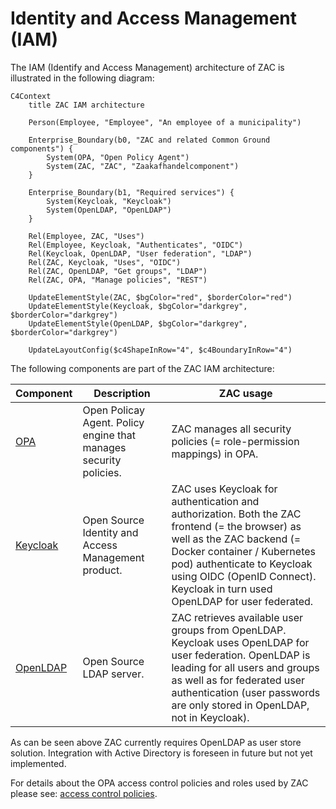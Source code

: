 # Identity and Access Management (IAM)

The IAM (Identify and Access Management) architecture of ZAC is illustrated in the following diagram:

```mermaid
C4Context
    title ZAC IAM architecture

    Person(Employee, "Employee", "An employee of a municipality")

    Enterprise_Boundary(b0, "ZAC and related Common Ground components") {
        System(OPA, "Open Policy Agent")
        System(ZAC, "ZAC", "Zaakafhandelcomponent")
    }

    Enterprise_Boundary(b1, "Required services") {
        System(Keycloak, "Keycloak")
        System(OpenLDAP, "OpenLDAP")
    }

    Rel(Employee, ZAC, "Uses")
    Rel(Employee, Keycloak, "Authenticates", "OIDC")
    Rel(Keycloak, OpenLDAP, "User federation", "LDAP")
    Rel(ZAC, Keycloak, "Uses", "OIDC")
    Rel(ZAC, OpenLDAP, "Get groups", "LDAP")
    Rel(ZAC, OPA, "Manage policies", "REST")

    UpdateElementStyle(ZAC, $bgColor="red", $borderColor="red")
    UpdateElementStyle(Keycloak, $bgColor="darkgrey", $borderColor="darkgrey")
    UpdateElementStyle(OpenLDAP, $bgColor="darkgrey", $borderColor="darkgrey")

    UpdateLayoutConfig($c4ShapeInRow="4", $c4BoundaryInRow="4")
```

The following components are part of the ZAC IAM architecture:

| Component                                   | Description                                                       | ZAC usage                                                                                                                                                                                                                                                               |
|---------------------------------------------|-------------------------------------------------------------------|-------------------------------------------------------------------------------------------------------------------------------------------------------------------------------------------------------------------------------------------------------------------------|
| [OPA](https://www.openpolicyagent.org//)    | Open Policay Agent. Policy engine that manages security policies. | ZAC manages all security policies (= role-permission mappings) in OPA.                                                                                                                                                                                                  |
| [Keycloak](https://www.keycloak.org/)       | Open Source Identity and Access Management product.               | ZAC uses Keycloak for authentication and authorization. Both the ZAC frontend (= the browser) as well as the ZAC backend (= Docker container / Kubernetes pod) authenticate to Keycloak using OIDC (OpenID Connect). Keycloak in turn used OpenLDAP for user federated. |
| [OpenLDAP](https://www.openldap.org/)       | Open Source LDAP server.                                          | ZAC retrieves available user groups from OpenLDAP. Keycloak uses OpenLDAP for user federation. OpenLDAP is leading for all users and groups as well as for federated user authentication (user passwords are only stored in OpenLDAP, not in Keycloak).                 |

As can be seen above ZAC currently requires OpenLDAP as user store solution. Integration with Active Directory is foreseen in future but not yet implemented.

For details about the OPA access control policies and roles used by ZAC please see: [access control policies](accessControlPolicies.md).
